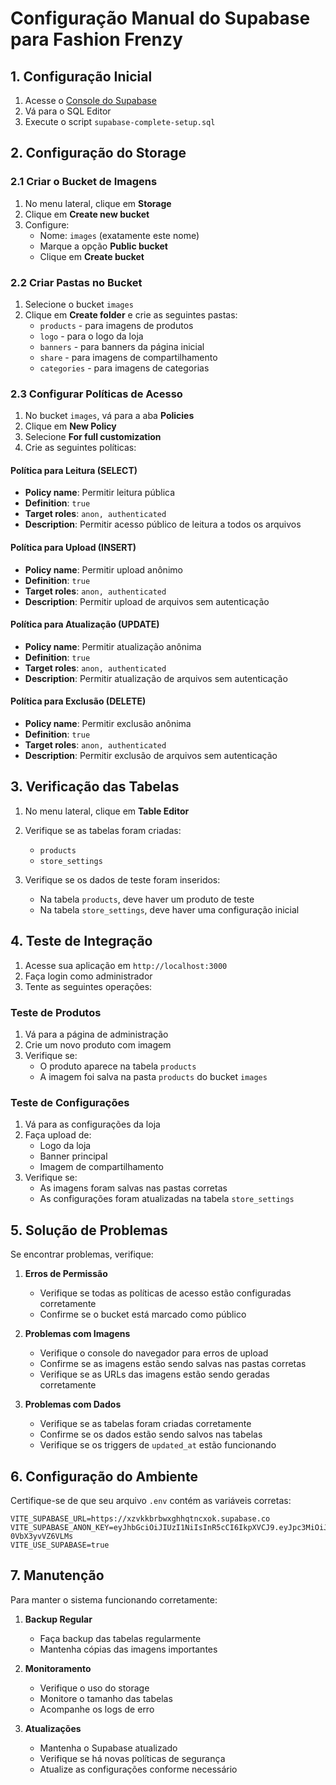 # Configuração Manual do Supabase para Fashion Frenzy

## 1. Configuração Inicial

1. Acesse o [Console do Supabase](https://app.supabase.com/project/xzvkkbrbwxghhqtncxok)
2. Vá para o SQL Editor
3. Execute o script `supabase-complete-setup.sql`

## 2. Configuração do Storage

### 2.1 Criar o Bucket de Imagens

1. No menu lateral, clique em **Storage**
2. Clique em **Create new bucket**
3. Configure:
   - Nome: `images` (exatamente este nome)
   - Marque a opção **Public bucket**
   - Clique em **Create bucket**

### 2.2 Criar Pastas no Bucket

1. Selecione o bucket `images`
2. Clique em **Create folder** e crie as seguintes pastas:
   - `products` - para imagens de produtos
   - `logo` - para o logo da loja
   - `banners` - para banners da página inicial
   - `share` - para imagens de compartilhamento
   - `categories` - para imagens de categorias

### 2.3 Configurar Políticas de Acesso

1. No bucket `images`, vá para a aba **Policies**
2. Clique em **New Policy**
3. Selecione **For full customization**
4. Crie as seguintes políticas:

#### Política para Leitura (SELECT)
- **Policy name**: Permitir leitura pública
- **Definition**: `true`
- **Target roles**: `anon, authenticated`
- **Description**: Permitir acesso público de leitura a todos os arquivos

#### Política para Upload (INSERT)
- **Policy name**: Permitir upload anônimo
- **Definition**: `true`
- **Target roles**: `anon, authenticated`
- **Description**: Permitir upload de arquivos sem autenticação

#### Política para Atualização (UPDATE)
- **Policy name**: Permitir atualização anônima
- **Definition**: `true`
- **Target roles**: `anon, authenticated`
- **Description**: Permitir atualização de arquivos sem autenticação

#### Política para Exclusão (DELETE)
- **Policy name**: Permitir exclusão anônima
- **Definition**: `true`
- **Target roles**: `anon, authenticated`
- **Description**: Permitir exclusão de arquivos sem autenticação

## 3. Verificação das Tabelas

1. No menu lateral, clique em **Table Editor**
2. Verifique se as tabelas foram criadas:
   - `products`
   - `store_settings`

3. Verifique se os dados de teste foram inseridos:
   - Na tabela `products`, deve haver um produto de teste
   - Na tabela `store_settings`, deve haver uma configuração inicial

## 4. Teste de Integração

1. Acesse sua aplicação em `http://localhost:3000`
2. Faça login como administrador
3. Tente as seguintes operações:

### Teste de Produtos
1. Vá para a página de administração
2. Crie um novo produto com imagem
3. Verifique se:
   - O produto aparece na tabela `products`
   - A imagem foi salva na pasta `products` do bucket `images`

### Teste de Configurações
1. Vá para as configurações da loja
2. Faça upload de:
   - Logo da loja
   - Banner principal
   - Imagem de compartilhamento
3. Verifique se:
   - As imagens foram salvas nas pastas corretas
   - As configurações foram atualizadas na tabela `store_settings`

## 5. Solução de Problemas

Se encontrar problemas, verifique:

1. **Erros de Permissão**
   - Verifique se todas as políticas de acesso estão configuradas corretamente
   - Confirme se o bucket está marcado como público

2. **Problemas com Imagens**
   - Verifique o console do navegador para erros de upload
   - Confirme se as imagens estão sendo salvas nas pastas corretas
   - Verifique se as URLs das imagens estão sendo geradas corretamente

3. **Problemas com Dados**
   - Verifique se as tabelas foram criadas corretamente
   - Confirme se os dados estão sendo salvos nas tabelas
   - Verifique se os triggers de `updated_at` estão funcionando

## 6. Configuração do Ambiente

Certifique-se de que seu arquivo `.env` contém as variáveis corretas:

```env
VITE_SUPABASE_URL=https://xzvkkbrbwxghhqtncxok.supabase.co
VITE_SUPABASE_ANON_KEY=eyJhbGciOiJIUzI1NiIsInR5cCI6IkpXVCJ9.eyJpc3MiOiJzdXBhYmFzZSIsInJlZiI6Inh6dmtrYnJid3hnaGhxdG5jeG9rIiwicm9sZSI6ImFub24iLCJpYXQiOjE3NDYyMjE4MjcsImV4cCI6MjA2MTc5NzgyN30.nOuYr8xRzVGlq6SI_3iG7IRJzitz-0VbX3yvVZ6VLMs
VITE_USE_SUPABASE=true
```

## 7. Manutenção

Para manter o sistema funcionando corretamente:

1. **Backup Regular**
   - Faça backup das tabelas regularmente
   - Mantenha cópias das imagens importantes

2. **Monitoramento**
   - Verifique o uso do storage
   - Monitore o tamanho das tabelas
   - Acompanhe os logs de erro

3. **Atualizações**
   - Mantenha o Supabase atualizado
   - Verifique se há novas políticas de segurança
   - Atualize as configurações conforme necessário 